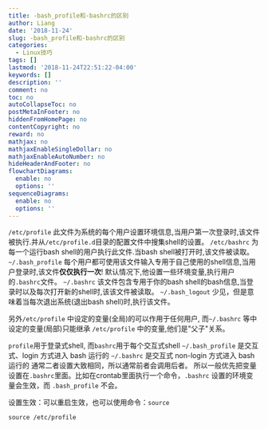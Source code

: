 ```yaml
---
title: -bash_profile和-bashrc的区别
author: Liang
date: '2018-11-24'
slug: -bash_profile和-bashrc的区别
categories:
  - Linux技巧
tags: []
lastmod: '2018-11-24T22:51:22-04:00'
keywords: []
description: ''
comment: no
toc: no
autoCollapseToc: no
postMetaInFooter: no
hiddenFromHomePage: no
contentCopyright: no
reward: no
mathjax: no
mathjaxEnableSingleDollar: no
mathjaxEnableAutoNumber: no
hideHeaderAndFooter: no
flowchartDiagrams:
  enable: no
  options: ''
sequenceDiagrams:
  enable: no
  options: ''
---
```

`/etc/profile` 此文件为系统的每个用户设置环境信息,当用户第一次登录时,该文件被执行.并从`/etc/profile.d`目录的配置文件中搜集shell的设置。
`/etc/bashrc` 为每一个运行bash shell的用户执行此文件.当bash shell被打开时,该文件被读取。
`~/.bash_profile` 每个用户都可使用该文件输入专用于自己使用的shell信息,当用户登录时,该文件**仅仅执行一次**! 默认情况下,他设置一些环境变量,执行用户的`.bashrc`文件。
`~/.bashrc` 该文件包含专用于你的bash shell的bash信息,当登录时以及每次打开新的shell时,该该文件被读取。
`~/.bash_logout` 少见，但是意味着当每次退出系统(退出bash shell)时,执行该文件。

另外`/etc/profile` 中设定的变量(全局)的可以作用于任何用户, 而`~/.bashrc` 等中设定的变量(局部)只能继承 `/etc/profile` 中的变量,他们是"父子"关系。
 
`profile`用于登录式shell, 而`bashrc`用于每个交互式shell
`~/.bash_profile` 是交互式、login 方式进入 bash 运行的
`~/.bashrc` 是交互式 non-login 方式进入 bash 运行的
通常二者设置大致相同，所以通常前者会调用后者。
所以一般优先把变量设置在`.bashrc`里面。比如在crontab里面执行一个命令，`.bashrc` 设置的环境变量会生效，而 `.bash_profile` 不会。

设置生效：可以重启生效，也可以使用命令：`source `
```
source /etc/profile
```
